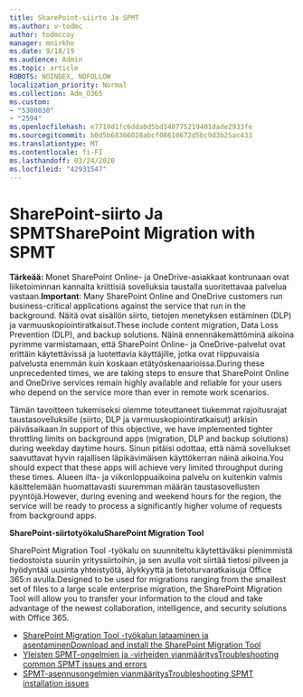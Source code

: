 ```yaml
---
title: SharePoint-siirto Ja SPMT
ms.author: v-todmc
author: todmccoy
manager: mnirkhe
ms.date: 9/18/19
ms.audience: Admin
ms.topic: article
ROBOTS: NOINDEX, NOFOLLOW
localization_priority: Normal
ms.collection: Adm_O365
ms.custom:
- "5300030"
- "2594"
ms.openlocfilehash: e7719d1fc6dda0d5bd340775219401dade2933fe
ms.sourcegitcommit: b0d5b68366028abcf08610672d5bc9d3b25ac433
ms.translationtype: MT
ms.contentlocale: fi-FI
ms.lasthandoff: 03/24/2020
ms.locfileid: "42931547"
---
```

# <a name="sharepoint-migration-with-spmt"></a><span data-ttu-id="b79a4-102">SharePoint-siirto Ja SPMT</span><span class="sxs-lookup"><span data-stu-id="b79a4-102">SharePoint Migration with SPMT</span></span>

<span data-ttu-id="b79a4-103">**Tärkeää:** Monet SharePoint Online- ja OneDrive-asiakkaat kontrunaan ovat liiketoiminnan kannalta kriittisiä sovelluksia taustalla suoritettavaa palvelua vastaan.</span><span class="sxs-lookup"><span data-stu-id="b79a4-103">**Important**: Many SharePoint Online and OneDrive customers run business-critical applications against the service that run in the background.</span></span> <span data-ttu-id="b79a4-104">Näitä ovat sisällön siirto, tietojen menetyksen estäminen (DLP) ja varmuuskopiointiratkaisut.</span><span class="sxs-lookup"><span data-stu-id="b79a4-104">These include content migration, Data Loss Prevention (DLP), and backup solutions.</span></span> <span data-ttu-id="b79a4-105">Näinä ennennäkemättöminä aikoina pyrimme varmistamaan, että SharePoint Online- ja OneDrive-palvelut ovat erittäin käytettävissä ja luotettavia käyttäjille, jotka ovat riippuvaisia palvelusta enemmän kuin koskaan etätyöskenaarioissa.</span><span class="sxs-lookup"><span data-stu-id="b79a4-105">During these unprecedented times, we are taking steps to ensure that SharePoint Online and OneDrive services remain highly available and reliable for your users who depend on the service more than ever in remote work scenarios.</span></span>

<span data-ttu-id="b79a4-106">Tämän tavoitteen tukemiseksi olemme toteuttaneet tiukemmat rajoitusrajat taustasovelluksille (siirto, DLP ja varmuuskopiointiratkaisut) arkisin päiväsaikaan.</span><span class="sxs-lookup"><span data-stu-id="b79a4-106">In support of this objective, we have implemented tighter throttling limits on background apps (migration, DLP and backup solutions) during weekday daytime hours.</span></span> <span data-ttu-id="b79a4-107">Sinun pitäisi odottaa, että nämä sovellukset saavuttavat hyvin rajallisen läpikävimäisen käyttökerran näinä aikoina.</span><span class="sxs-lookup"><span data-stu-id="b79a4-107">You should expect that these apps will achieve very limited throughput during these times.</span></span> <span data-ttu-id="b79a4-108">Alueen ilta- ja viikonloppuaikoina palvelu on kuitenkin valmis käsittelemään huomattavasti suuremman määrän taustasovellusten pyyntöjä.</span><span class="sxs-lookup"><span data-stu-id="b79a4-108">However, during evening and weekend hours for the region, the service will be ready to process a significantly higher volume of requests from background apps.</span></span>

<span data-ttu-id="b79a4-109">**SharePoint-siirtotyökalu**</span><span class="sxs-lookup"><span data-stu-id="b79a4-109">**SharePoint Migration Tool**</span></span>

<span data-ttu-id="b79a4-110">SharePoint Migration Tool -työkalu on suunniteltu käytettäväksi pienimmistä tiedostoista suuriin yrityssiirtoihin, ja sen avulla voit siirtää tietosi pilveen ja hyödyntää uusinta yhteistyötä, älykkyyttä ja tietoturvaratkaisuja Office 365:n avulla.</span><span class="sxs-lookup"><span data-stu-id="b79a4-110">Designed to be used for migrations ranging from the smallest set of files to a large scale enterprise migration, the SharePoint Migration Tool will allow you to transfer your information to the cloud and take advantage of the newest collaboration, intelligence, and security solutions with Office 365.</span></span>

- [<span data-ttu-id="b79a4-111">SharePoint Migration Tool -työkalun lataaminen ja asentaminen</span><span class="sxs-lookup"><span data-stu-id="b79a4-111">Download and install the SharePoint Migration Tool</span></span>](https://docs.microsoft.com/sharepointmigration/introducing-the-sharepoint-migration-tool)
- [<span data-ttu-id="b79a4-112">Yleisten SPMT-ongelmien ja -virheiden vianmääritys</span><span class="sxs-lookup"><span data-stu-id="b79a4-112">Troubleshooting common SPMT issues and errors</span></span>](https://docs.microsoft.com/sharepointmigration/troubleshooting-common-spmt-issues)
- [<span data-ttu-id="b79a4-113">SPMT-asennusongelmien vianmääritys</span><span class="sxs-lookup"><span data-stu-id="b79a4-113">Troubleshooting SPMT installation issues</span></span>](https://docs.microsoft.com/sharepointmigration/spmt-install-issues#troubleshooting-spmt-installation-issues)
